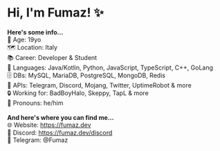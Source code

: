 # Hi, I'm Fumaz! ✨
**Here's some info...**<br>
📆 Age: 19yo<br>
🗺 Location: Italy<br>
📚 Career: Developer & Student<br>
📝 Languages: Java/Kotlin, Python, JavaScript, TypeScript, C++, GoLang<br>
🗄 DBs: MySQL, MariaDB, PostgreSQL, MongoDB, Redis<br>
🎈 APIs: Telegram, Discord, Mojang, Twitter, UptimeRobot & more<br>
🔒 Working for: BadBoyHalo, Skeppy, TapL & more<br>
🧑 Pronouns: he/him<br><br>
**And here's where you can find me...**<br>
🌐 Website: https://fumaz.dev<br>
💾 Discord: https://fumaz.dev/discord<br>
🎉 Telegram: @Fumaz<br>
